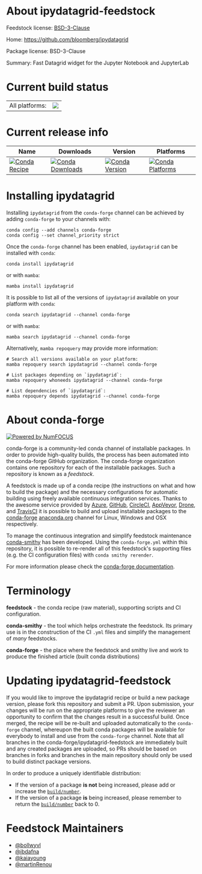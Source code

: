 About ipydatagrid-feedstock
===========================

Feedstock license: [BSD-3-Clause](https://github.com/conda-forge/ipydatagrid-feedstock/blob/main/LICENSE.txt)

Home: https://github.com/bloomberg/ipydatagrid

Package license: BSD-3-Clause

Summary: Fast Datagrid widget for the Jupyter Notebook and JupyterLab

Current build status
====================


<table><tr><td>All platforms:</td>
    <td>
      <a href="https://dev.azure.com/conda-forge/feedstock-builds/_build/latest?definitionId=12077&branchName=main">
        <img src="https://dev.azure.com/conda-forge/feedstock-builds/_apis/build/status/ipydatagrid-feedstock?branchName=main">
      </a>
    </td>
  </tr>
</table>

Current release info
====================

| Name | Downloads | Version | Platforms |
| --- | --- | --- | --- |
| [![Conda Recipe](https://img.shields.io/badge/recipe-ipydatagrid-green.svg)](https://anaconda.org/conda-forge/ipydatagrid) | [![Conda Downloads](https://img.shields.io/conda/dn/conda-forge/ipydatagrid.svg)](https://anaconda.org/conda-forge/ipydatagrid) | [![Conda Version](https://img.shields.io/conda/vn/conda-forge/ipydatagrid.svg)](https://anaconda.org/conda-forge/ipydatagrid) | [![Conda Platforms](https://img.shields.io/conda/pn/conda-forge/ipydatagrid.svg)](https://anaconda.org/conda-forge/ipydatagrid) |

Installing ipydatagrid
======================

Installing `ipydatagrid` from the `conda-forge` channel can be achieved by adding `conda-forge` to your channels with:

```
conda config --add channels conda-forge
conda config --set channel_priority strict
```

Once the `conda-forge` channel has been enabled, `ipydatagrid` can be installed with `conda`:

```
conda install ipydatagrid
```

or with `mamba`:

```
mamba install ipydatagrid
```

It is possible to list all of the versions of `ipydatagrid` available on your platform with `conda`:

```
conda search ipydatagrid --channel conda-forge
```

or with `mamba`:

```
mamba search ipydatagrid --channel conda-forge
```

Alternatively, `mamba repoquery` may provide more information:

```
# Search all versions available on your platform:
mamba repoquery search ipydatagrid --channel conda-forge

# List packages depending on `ipydatagrid`:
mamba repoquery whoneeds ipydatagrid --channel conda-forge

# List dependencies of `ipydatagrid`:
mamba repoquery depends ipydatagrid --channel conda-forge
```


About conda-forge
=================

[![Powered by
NumFOCUS](https://img.shields.io/badge/powered%20by-NumFOCUS-orange.svg?style=flat&colorA=E1523D&colorB=007D8A)](https://numfocus.org)

conda-forge is a community-led conda channel of installable packages.
In order to provide high-quality builds, the process has been automated into the
conda-forge GitHub organization. The conda-forge organization contains one repository
for each of the installable packages. Such a repository is known as a *feedstock*.

A feedstock is made up of a conda recipe (the instructions on what and how to build
the package) and the necessary configurations for automatic building using freely
available continuous integration services. Thanks to the awesome service provided by
[Azure](https://azure.microsoft.com/en-us/services/devops/), [GitHub](https://github.com/),
[CircleCI](https://circleci.com/), [AppVeyor](https://www.appveyor.com/),
[Drone](https://cloud.drone.io/welcome), and [TravisCI](https://travis-ci.com/)
it is possible to build and upload installable packages to the
[conda-forge](https://anaconda.org/conda-forge) [anaconda.org](https://anaconda.org/)
channel for Linux, Windows and OSX respectively.

To manage the continuous integration and simplify feedstock maintenance
[conda-smithy](https://github.com/conda-forge/conda-smithy) has been developed.
Using the ``conda-forge.yml`` within this repository, it is possible to re-render all of
this feedstock's supporting files (e.g. the CI configuration files) with ``conda smithy rerender``.

For more information please check the [conda-forge documentation](https://conda-forge.org/docs/).

Terminology
===========

**feedstock** - the conda recipe (raw material), supporting scripts and CI configuration.

**conda-smithy** - the tool which helps orchestrate the feedstock.
                   Its primary use is in the construction of the CI ``.yml`` files
                   and simplify the management of *many* feedstocks.

**conda-forge** - the place where the feedstock and smithy live and work to
                  produce the finished article (built conda distributions)


Updating ipydatagrid-feedstock
==============================

If you would like to improve the ipydatagrid recipe or build a new
package version, please fork this repository and submit a PR. Upon submission,
your changes will be run on the appropriate platforms to give the reviewer an
opportunity to confirm that the changes result in a successful build. Once
merged, the recipe will be re-built and uploaded automatically to the
`conda-forge` channel, whereupon the built conda packages will be available for
everybody to install and use from the `conda-forge` channel.
Note that all branches in the conda-forge/ipydatagrid-feedstock are
immediately built and any created packages are uploaded, so PRs should be based
on branches in forks and branches in the main repository should only be used to
build distinct package versions.

In order to produce a uniquely identifiable distribution:
 * If the version of a package **is not** being increased, please add or increase
   the [``build/number``](https://docs.conda.io/projects/conda-build/en/latest/resources/define-metadata.html#build-number-and-string).
 * If the version of a package **is** being increased, please remember to return
   the [``build/number``](https://docs.conda.io/projects/conda-build/en/latest/resources/define-metadata.html#build-number-and-string)
   back to 0.

Feedstock Maintainers
=====================

* [@bollwyvl](https://github.com/bollwyvl/)
* [@ibdafna](https://github.com/ibdafna/)
* [@kaiayoung](https://github.com/kaiayoung/)
* [@martinRenou](https://github.com/martinRenou/)

